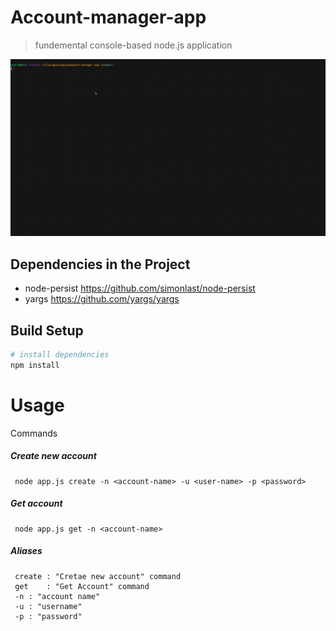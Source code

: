 # Account-manager-app

> fundemental console-based node.js application

![console-based node.js application](nodejs-app.gif)

## Dependencies in the Project
- node-persist https://github.com/simonlast/node-persist
- yargs https://github.com/yargs/yargs

## Build Setup

``` bash
# install dependencies
npm install
```

# Usage
Commands 

##### Create new account
```
 node app.js create -n <account-name> -u <user-name> -p <password>
```
##### Get account
```
 node app.js get -n <account-name>
```

##### Aliases
```
 create : "Cretae new account" command
 get    : "Get Account" command
 -n : "account name"
 -u : "username"
 -p : "password"
```


